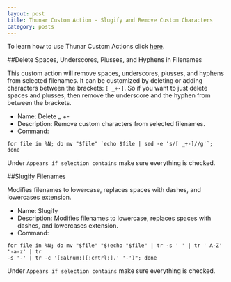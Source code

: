 ```yaml
---
layout: post
title: Thunar Custom Action - Slugify and Remove Custom Characters
category: posts
---
```

To learn how to use Thunar Custom Actions click [here](https://birchwell.github.io/posts/thunar-custom-actions-tutorial-convert-video-to-avi/).

##Delete Spaces, Underscores, Plusses, and Hyphens in Filenames

This custom action will remove spaces, underscores, plusses, and hyphens from selected filenames. It can be customized by deleting or adding characters between the brackets: `[ _+-]`. So if you want to just delete spaces and plusses, then remove the underscore and the hyphen from between the brackets.

* Name: Delete _ +-
* Description: Remove custom characters from selected filenames.
* Command:

~~~~~~~
for file in %N; do mv "$file" `echo $file | sed -e 's/[ _+-]//g'`; done
~~~~~~~

Under `Appears if selection contains` make sure everything is checked.

##Slugify Filenames

Modifies filenames to lowercase, replaces spaces with dashes, and lowercases extension.

* Name: Slugify
* Description: Modifies filenames to lowercase, replaces spaces with dashes, and lowercases extension.
* Command: 

~~~~~~~~~~~~
for file in %N; do mv "$file" "$(echo "$file" | tr -s ' ' | tr ' A-Z' '-a-z' | tr
-s '-' | tr -c '[:alnum:][:cntrl:].' '-')"; done
~~~~~~~~~~~~

Under `Appears if selection contains` make sure everything is checked.
